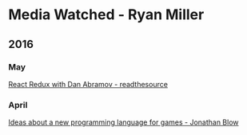 # Media Watched - Ryan Miller

## 2016

### May

[React Redux with Dan Abramov - readthesource](https://www.youtube.com/watch?v=VJ38wSFbM3A)

### April

[Ideas about a new programming language for games - Jonathan Blow](https://www.youtube.com/watch?v=TH9VCN6UkyQ)
